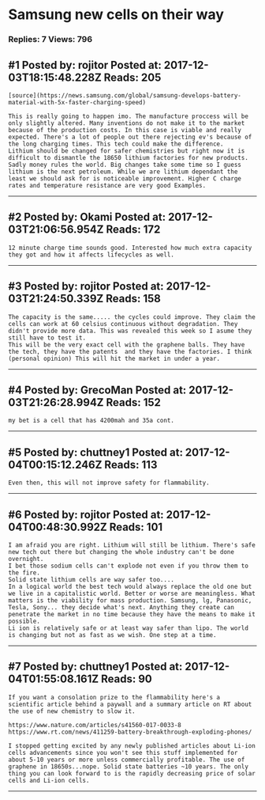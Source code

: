 # Samsung new cells on their way

### Replies: 7 Views: 796

## \#1 Posted by: rojitor Posted at: 2017-12-03T18:15:48.228Z Reads: 205

```
[source](https://news.samsung.com/global/samsung-develops-battery-material-with-5x-faster-charging-speed)

This is really going to happen imo. The manufacture proccess will be only slightly altered. Many inventions do not make it to the market because of the production costs. In this case is viable and really expected. There's a lot of people out there rejecting ev's because of the long charging times. This tech could make the difference. 
Lithium should be changed for safer chemistries but right now it is difficult to dismantle the 18650 lithium factories for new products. Sadly money rules the world. Big changes take some time so I guess lithium is the next petroleum. While we are lithium dependant the least we should ask for is noticeable improvement. Higher C charge rates and temperature resistance are very good Examples.
```

---
## \#2 Posted by: Okami Posted at: 2017-12-03T21:06:56.954Z Reads: 172

```
12 minute charge time sounds good. Interested how much extra capacity they got and how it affects lifecycles as well.
```

---
## \#3 Posted by: rojitor Posted at: 2017-12-03T21:24:50.339Z Reads: 158

```
The capacity is the same..... the cycles could improve. They claim the cells can work at 60 celsius continuous without degradation. They didn't provide more data. This was revealed this week so I asume they still have to test it.
This will be the very exact cell with the graphene balls. They have the tech, they have the patents  and they have the factories. I think (personal opinion) This will hit the market in under a year.
```

---
## \#4 Posted by: GrecoMan Posted at: 2017-12-03T21:26:28.994Z Reads: 152

```
my bet is a cell that has 4200mah and 35a cont.
```

---
## \#5 Posted by: chuttney1 Posted at: 2017-12-04T00:15:12.246Z Reads: 113

```
Even then, this will not improve safety for flammability.
```

---
## \#6 Posted by: rojitor Posted at: 2017-12-04T00:48:30.992Z Reads: 101

```
I am afraid you are right. Lithium will still be lithium. There's safe new tech out there but changing the whole industry can't be done overnight.
I bet those sodium cells can't explode not even if you throw them to the fire.
Solid state lithium cells are way safer too....
In a logical world the best tech would always replace the old one but we live in a capitalistic world. Better or worse are meaningless. What matters is the viability for mass production. Samsung, lg, Panasonic, Tesla, Sony... they decide what's next. Anything they create can penetrate the market in no time because they have the means to make it possible. 
Li ion is relatively safe or at least way safer than lipo. The world is changing but not as fast as we wish. One step at a time.
```

---
## \#7 Posted by: chuttney1 Posted at: 2017-12-04T01:55:08.161Z Reads: 90

```
If you want a consolation prize to the flammability here's a scientific article behind a paywall and a summary article on RT about the use of new chemistry to slow it.

https://www.nature.com/articles/s41560-017-0033-8
https://www.rt.com/news/411259-battery-breakthrough-exploding-phones/

I stopped getting excited by any newly published articles about Li-ion cells advancements since you won't see this stuff implemented for about 5-10 years or more unless commercially profitable. The use of graphene in 18650s...nope. Solid state batteries ~10 years. The only thing you can look forward to is the rapidly decreasing price of solar cells and Li-ion cells.
```

---
